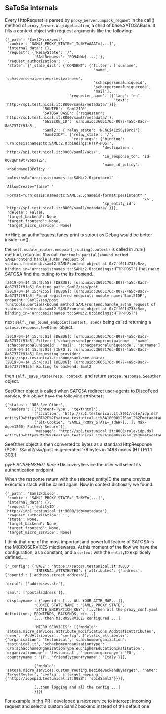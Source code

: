 SaToSa internals
----------------

Every HttpRequest is parsed by `proxy_Server.unpack_request` in the call()
method of `proxy_Server.WsgiApplication`, a child of base.SATOSABase.
It fills a context object with request arguments like the following:

````
{'_path': 'Saml2/sso/post',
 'cookie': 'SAML2_PROXY_STATE="_Td6WFoAAATm[...]',
 'internal_data': {},
 'request': {'RelayState': '/',
             'SAMLRequest': 'PD94bWw[....]'},
 'request_authorization': '',
 'state': {'_state_dict': {'CONSENT': {'filter': ['surname',
                                        'name',
                                        'schacpersonalpersonprincipalname',
                                        'schacpersonaluniqueid',
                                        'schacpersonaluniquecode',
                                        'mail'],
                             'requester_name': [{'lang': 'en',
                                                 'text': 'http://sp1.testunical.it:8000/saml2/metadata/'}]},
                 'ROUTER': 'Saml2IDP',
                 'SATOSA_BASE': {'requester': 'http://sp1.testunical.it:8000/saml2/metadata/'},
                 'SESSION_ID': 'urn:uuid:3605176c-8079-4a5c-8ac7-8a67377f91a5',
                 'Saml2': {'relay_state': 'NChCi4Ez56y19rci'},
                 'Saml2IDP': {'relay_state': '/',
                              'resp_args': {'binding': 'urn:oasis:names:tc:SAML:2.0:bindings:HTTP-POST',
                                            'destination': 'http://sp1.testunical.it:8000/saml2/acs/',
                                            'in_response_to': 'id-0Q7q6ha9t7VbbxlZ8',
                                            'name_id_policy': '<ns0:NameIDPolicy '
                                                              'xmlns:ns0="urn:oasis:names:tc:SAML:2.0:protocol" '
                                                              'AllowCreate="false" '
                                                              'Format="urn:oasis:names:tc:SAML:2.0:nameid-format:persistent" '
                                                              '/>',
                                            'sp_entity_id': 'http://sp1.testunical.it:8000/saml2/metadata/'}}},
 'delete': False},
 'target_backend': None,
 'target_frontend': None,
 'target_micro_service': None}
````

**Hint: an authnRequest fancy print to stdout as Debug would be better inside run().

the `self.module_router.endpoint_routing(context)` is called in .run() method, returning this call
`functools.partial(<bound method SAMLFrontend.handle_authn_request of <satosa.frontends.saml2.SAMLFrontend object at 0x7ff091d733c8>>, binding_in='urn:oasis:names:tc:SAML:2.0:bindings:HTTP-POST')`
that make SATOSA find the routing to the its frontend.

````
[2019-04-14 15:42:55] [DEBUG]: [urn:uuid:3605176c-8079-4a5c-8ac7-8a67377f91a5] Routing path: Saml2/sso/post
[2019-04-14 15:42:55] [DEBUG]: [urn:uuid:3605176c-8079-4a5c-8ac7-8a67377f91a5] Found registered endpoint: module name:'Saml2IDP', endpoint: Saml2/sso/post
functools.partial(<bound method SAMLFrontend.handle_authn_request of <satosa.frontends.saml2.SAMLFrontend object at 0x7ff091d733c8>>, binding_in='urn:oasis:names:tc:SAML:2.0:bindings:HTTP-POST')
````

next `self._run_bound_endpoint(context, spec)` being called returning a
`satosa.response.SeeOther` object.

````
[2019-04-14 15:45:01] [DEBUG]: [urn:uuid:3605176c-8079-4a5c-8ac7-8a67377f91a5] Filter: ['schacpersonalpersonprincipalname', 'name', 'schacpersonaluniqueid', 'mail', 'schacpersonaluniquecode', 'surname']
[2019-04-14 15:45:01] [INFO ]: [urn:uuid:3605176c-8079-4a5c-8ac7-8a67377f91a5] Requesting provider: http://sp1.testunical.it:8000/saml2/metadata/
[2019-04-14 15:45:01] [DEBUG]: [urn:uuid:3605176c-8079-4a5c-8ac7-8a67377f91a5] Routing to backend: Saml2
````

then `self._save_state(resp, context)` and return `satosa.response.SeeOther` object.

SeeOther object is called when SATOSA redirect user-agents to DiscoFeed service, this object have the following attributes:

````
{'status': '303 See Other',
 'headers': [('Content-Type', 'text/html'),
             ('Location', 'http://sp1.testunical.it:8001/role/idp.ds?entityID=https%3A%2F%2Fsatosa.testunical.it%3A10000%2FSaml2%2Fmetadata&return=https%3A%2F%2Fsatosa.testunical.it%3A10000%2FSaml2%2Fdisco'),
             ('Set-Cookie', 'SAML2_PROXY_STATE=_Td6WF[...]; Max-Age=1200; Path=/; Secure')],
             'message': 'http://sp1.testunical.it:8001/role/idp.ds?entityID=https%3A%2F%2Fsatosa.testunical.it%3A10000%2FSaml2%2Fmetadata&return=https%3A%2F%2Fsatosa.testunical.it%3A10000%2FSaml2%2Fdisco'}
````
SeeOther object is then converted to Bytes as a standard HttpResponse (POST /Saml2/sso/post => generated 178 bytes in 1483 msecs (HTTP/1.1 303)).


_pyFF SCREENSHOT here_
*DiscoveryService the user will select its authentication endpoint.


When the response return with the selected entityID the same previous execution stack
will be called again. Now in context dictionary we found:

````
{'_path': 'Saml2/disco',
 'cookie': 'SAML2_PROXY_STATE="_Td6WFo[...]',
 'internal_data': {},
 'request': {'entityID': 'http://idp1.testunical.it:9000/idp/metadata'},
 'request_authorization': '',
 'state': None,
 'target_backend': None,
 'target_frontend': None,
 'target_micro_service': None}

````

I think that one of the most important and powerfull feature of SATOSA is the MICROSERVICES middlewares.
At this moment of the flow we have the configuration, as a constant, and a `context` with the `entityID`
expliticely defined....

````
{'_config': {'BASE': 'https://satosa.testunical.it:10000',
             'INTERNAL_ATTRIBUTES': {'attributes': {'address': {'openid': ['address.street_address'],
                                                                'orcid': ['addresses.str'],
                                                                'saml': ['postaladdress']},
                                                                'displayname': {'openid': [... ALL YOUR ATTR_MAP...]},
             'COOKIE_STATE_NAME': 'SAML2_PROXY_STATE',
             'STATE_ENCRYPTION_KEY': [...Then all the proxy_conf.yaml definitions, FRONTENDS, BACKENDS, etc...]
             [... then MICROSERVICES configured ...]

             'MICRO_SERVICES': [{'module': 'satosa.micro_services.attribute_modifications.AddStaticAttributes', 'name': 'AddAttributes', 'config': {'static_attributes': {'organisation': 'testunical', 'schachomeorganization': 'testunical.it', 'schachomeorganizationtype': 'urn:schac:homeOrganizationType:eu:higherEducationInstitution', 'organizationname': 'testunical', 'noreduorgacronym': 'EO', 'countryname': 'IT', 'friendlycountryname': 'Italy'}}},

             {'module': 'satosa.micro_services.custom_routing.DecideBackendByTarget', 'name': 'TargetRouter', 'config': {'target_mapping': {'http://idpspid.testunical.it:8088': 'spidSaml2'}}}],

             [..then logging and all the config ...]
             }}}}
````

For example in [this](https://github.com/IdentityPython/SATOSA/pull/220) PR I developed a microservice to intercept incoming request and select a custom Saml2 backend instead of the default one

